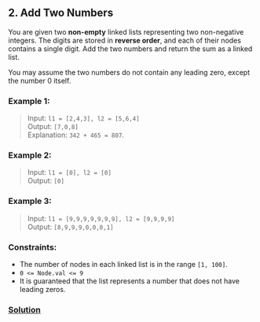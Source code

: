 ## 2. Add Two Numbers

You are given two **non-empty** linked lists representing two non-negative integers. The digits are stored in **reverse order**, and each of their nodes contains a single digit. Add the two numbers and return the sum as a linked list.

You may assume the two numbers do not contain any leading zero, except the number 0 itself.

### **Example 1:**
> Input: `l1 = [2,4,3], l2 = [5,6,4]`  
> Output: `[7,0,8]`  
> Explanation: `342 + 465 = 807`.

### **Example 2:**
> Input: `l1 = [0], l2 = [0]`  
> Output: `[0]`

### **Example 3:**
> Input: `l1 = [9,9,9,9,9,9,9], l2 = [9,9,9,9]`  
> Output: `[8,9,9,9,0,0,0,1]`

### **Constraints:**
* The number of nodes in each linked list is in the range `[1, 100]`.
* `0 <= Node.val <= 9`
* It is guaranteed that the list represents a number that does not have leading zeros.

### **[Solution](../src/main/java/ru/druzhininyy/leetcode/exercises/algorithms/problem0002/Solution.java)**